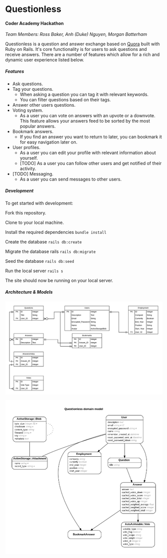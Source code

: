 # Questionless

#### Coder Academy Hackathon

*Team Members: Ross Baker, Anh (Duke) Nguyen, Morgan Batterham*

Questionless is a question and answer exchange based on [Quora](https://www.quora.com/) built with Ruby on Rails. It's core functionality is for users to ask questions and receive answers. There are a number of features which allow for a rich and dynamic user experience listed below.

##### Features

- Ask questions.
- Tag your questions.
  - When asking a question you can tag it with relevant keywords.
  - You can filter questions based on their tags.
- Answer other users questions.
- Voting system.
  - As a user you can vote on answers with an upvote or a downvote. This feature allows your answers feed to be sorted by the most popular answers.
- Bookmark answers.
  - If you find an answer you want to return to later, you can bookmark it for easy navigation later on.
- User profiles.
  - As a user you can edit your profile with relevant information about yourself.
  - [TODO] As a user you can follow other users and get notified of their activity.
- [TODO] Messaging.
  - As a user you can send messages to other users.

##### Development

To get started with development:

Fork this repository.

Clone to your local machine.

Install the required dependencies `bundle install` 

Create the database `rails db:create`

Migrate the database rails `rails db:migrate`

Seed the database `rails db:seed`

Run the local server `rails s`

The site should now be running on your local server.

##### Architecture & Models

![ERD](Questionless_ERD.png)

![ERD Diagram](erd.png)



 

